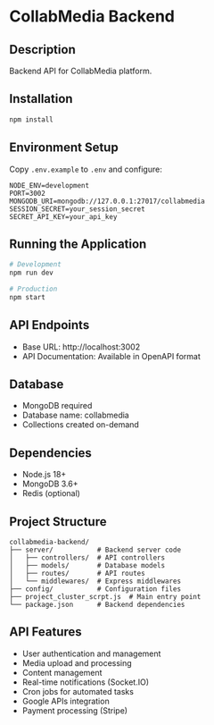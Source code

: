 # CollabMedia Backend

## Description
Backend API for CollabMedia platform.

## Installation
```bash
npm install
```

## Environment Setup
Copy `.env.example` to `.env` and configure:
```
NODE_ENV=development
PORT=3002
MONGODB_URI=mongodb://127.0.0.1:27017/collabmedia
SESSION_SECRET=your_session_secret
SECRET_API_KEY=your_api_key
```

## Running the Application
```bash
# Development
npm run dev

# Production
npm start
```

## API Endpoints
- Base URL: http://localhost:3002
- API Documentation: Available in OpenAPI format

## Database
- MongoDB required
- Database name: collabmedia
- Collections created on-demand

## Dependencies
- Node.js 18+
- MongoDB 3.6+
- Redis (optional)

## Project Structure
```
collabmedia-backend/
├── server/           # Backend server code
│   ├── controllers/  # API controllers
│   ├── models/       # Database models
│   ├── routes/       # API routes
│   └── middlewares/  # Express middlewares
├── config/           # Configuration files
├── project_cluster_scrpt.js  # Main entry point
└── package.json      # Backend dependencies
```

## API Features
- User authentication and management
- Media upload and processing
- Content management
- Real-time notifications (Socket.IO)
- Cron jobs for automated tasks
- Google APIs integration
- Payment processing (Stripe) 
